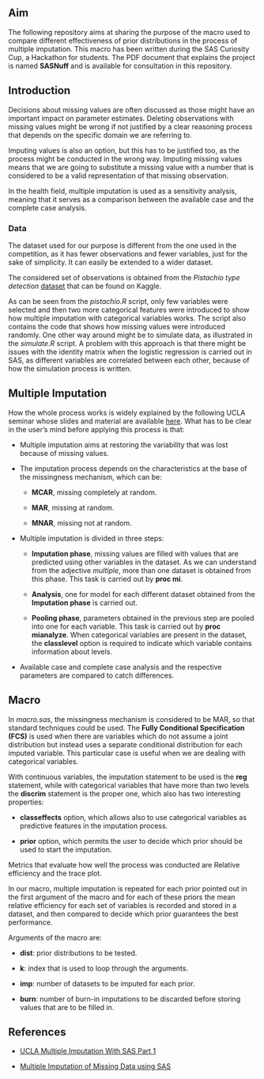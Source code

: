 ## Aim

The following repository aims at sharing the purpose of the macro used
to compare different effectiveness of prior distributions in the process
of multiple imputation. This macro has been written during the SAS
Curiosity Cup, a Hackathon for students. The PDF document that explains
the project is named **SASNuff** and is available for consultation in
this repository.

## Introduction

Decisions about missing values are often discussed as those might have
an important impact on parameter estimates. Deleting observations with
missing values might be wrong if not justified by a clear reasoning
process that depends on the specific domain we are referring to.

Imputing values is also an option, but this has to be justified too, as
the process might be conducted in the wrong way. Imputing missing values
means that we are going to substitute a missing value with a number that
is considered to be a valid representation of that missing observation.

In the health field, multiple imputation is used as a sensitivity
analysis, meaning that it serves as a comparison between the available
case and the complete case analysis.

### Data

The dataset used for our purpose is different from the one used in the
competition, as it has fewer observations and fewer variables, just for
the sake of simplicity. It can easily be extended to a wider dataset.

The considered set of observations is obtained from the *Pistachio type
detection*
[dataset](https://www.kaggle.com/datasets/amirhosseinmirzaie/pistachio-types-detection)
that can be found on Kaggle.

As can be seen from the *pistachio.R* script, only few variables were
selected and then two more categorical features were introduced to show
how multiple imputation with categorical variables works. The script
also contains the code that shows how missing values were introduced
randomly. One other way around might be to simulate data, as illustrated
in the *simulate.R* script. A problem with this approach is that there
might be issues with the identity matrix when the logistic regression is
carried out in SAS, as different variables are correlated between each
other, because of how the simulation process is written.

## Multiple Imputation

How the whole process works is widely explained by the following UCLA
seminar whose slides and material are available
[here](https://stats.oarc.ucla.edu/sas/seminars/multiple-imputation-in-sas/mi_new_1/).
What has to be clear in the user’s mind before applying this process is
that:

-   Multiple imputation aims at restoring the variability that was lost
    because of missing values.

-   The imputation process depends on the characteristics at the base of
    the missingness mechanism, which can be:

    -   **MCAR**, missing completely at random.

    -   **MAR**, missing at random.

    -   **MNAR**, missing not at random.

-   Multiple imputation is divided in three steps:

    -   **Imputation phase**, missing values are filled with values that
        are predicted using other variables in the dataset. As we can
        understand from the adjective *multiple*, more than one dataset
        is obtained from this phase. This task is carried out by **proc
        mi**.

    -   **Analysis**, one for model for each different dataset obtained
        from the **Imputation phase** is carried out.

    -   **Pooling phase**, parameters obtained in the previous step are
        pooled into one for each variable. This task is carried out by
        **proc mianalyze**. When categorical variables are present in
        the dataset, the **classlevel** option is required to indicate
        which variable contains information about levels.

-   Available case and complete case analysis and the respective
    parameters are compared to catch differences.

## Macro

In *macro.sas*, the missingness mechanism is considered to be MAR, so
that standard techniques could be used. The **Fully Conditional
Specification (FCS)** is used when there are variables which do not
assume a joint distribution but instead uses a separate conditional
distribution for each imputed variable. This particular case is useful
when we are dealing with categorical variables.

With continuous variables, the imputation statement to be used is the
**reg** statement, while with categorical variables that have more than
two levels the **discrim** statement is the proper one, which also has
two interesting properties:

-   **classeffects** option, which allows also to use categorical
    variables as predictive features in the imputation process.

-   **prior** option, which permits the user to decide which prior
    should be used to start the imputation.

Metrics that evaluate how well the process was conducted are Relative
efficiency and the trace plot.

In our macro, multiple imputation is repeated for each prior pointed out
in the first argument of the macro and for each of these priors the mean
relative efficiency for each set of variables is recorded and stored in
a dataset, and then compared to decide which prior guarantees the best
performance.

Arguments of the macro are:

-   **dist**: prior distributions to be tested.

-   **k**: index that is used to loop through the arguments.

-   **imp**: number of datasets to be imputed for each prior.

-   **burn**: number of burn-in imputations to be discarded before
    storing values that are to be filled in.

## References

-   [UCLA Multiple Imputation With SAS Part
    1](https://stats.oarc.ucla.edu/sas/seminars/multiple-imputation-in-sas/mi_new_1/)

-   [Multiple Imputation of Missing Data using
    SAS](https://support.sas.com/content/dam/SAS/support/en/books/multiple-imputation-of-missing-data-using-sas/65370_excerpt.pdf)

